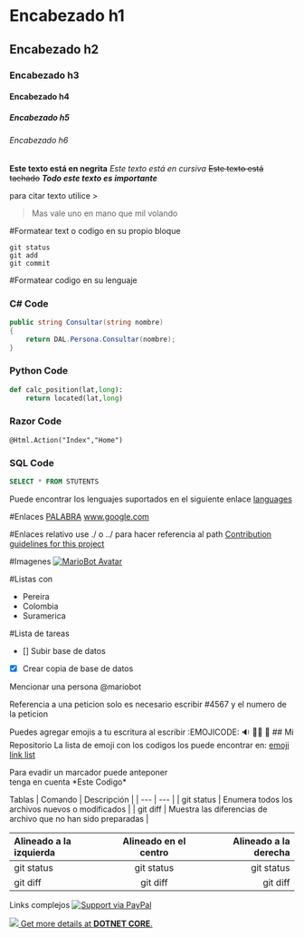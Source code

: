 # Encabezado h1
## Encabezado h2
### Encabezado h3
#### Encabezado h4
##### Encabezado h5
###### Encabezado h6

**Este texto está en negrita**
*Este texto está en cursiva*
~~Este texto está tachado~~
***Todo este texto es importante***

para citar texto utilice >
> Mas vale uno en mano que mil volando

#Formatear text o codigo en su propio bloque
```
git status
git add
git commit
```
#Formatear codigo en su lenguaje
### C# Code
```C#
public string Consultar(string nombre)
{
    return DAL.Persona.Consultar(nombre);
}
```
### Python Code
```python
def calc_position(lat,long):
    return located(lat,long)
```
### Razor Code
```HTML+Razor
@Html.Action("Index","Home")
```
###  SQL Code
```SQL
SELECT * FROM STUTENTS
```

Puede encontrar los lenguajes suportados en el siguiente enlace [languages](https://github.com/github/linguist/blob/master/lib/linguist/languages.yml)

#Enlaces
[PALABRA](ENLACE)
www.google.com

#Enlaces relativo
use ./ o ../ para hacer referencia al path
[Contribution guidelines for this project](docs/CONTRIBUTING.md)

#Imagenes
[![MarioBot Avatar](https://mariobot.files.wordpress.com/2009/12/mariobotavatar2.jpg?w=158&h=168)](https://mariobot.wordpress.com/)

#Listas con
- Pereira
- Colombia
- Suramerica

#Lista de tareas
- [] Subir base de datos
- [x] Crear copia de base de datos

Mencionar una persona @mariobot

Referencia a una peticion solo es necesario escribir #4567 y el numero de la peticion

Puedes agregar emojis a tu escritura al escribir :EMOJICODE:
🔉 🔧🔴
🔴 ## Mi Repositorio
La lista de emoji con los codigos los puede encontrar en: [emoji link list](https://www.webfx.com/tools/emoji-cheat-sheet/)

Para evadir un marcador puede anteponer \
tenga en cuenta \*Este Codigo\*

Tablas
| Comando | Descripción |
| --- | --- |
| git status | Enumera todos los archivos nuevos o modificados |
| git diff | Muestra las diferencias de archivo que no han sido preparadas |

| Alineado a la izquierda | Alineado en el centro | Alineado a la derecha |
| :--- | :---: | ---: |
| git status | git status | git status |
| git diff | git diff | git diff |

Links complejos
[![Support via PayPal](https://cdn.rawgit.com/twolfson/paypal-github-button/1.0.0/dist/button.svg)](https://www.paypal.me/)

[![](https://programmingapplicationinsights.files.wordpress.com/2020/02/256px-.net_core_logo.svg_.png?w=128) Get more details at **DOTNET CORE**.](https://docs.microsoft.com/en-us/dotnet/core/)
